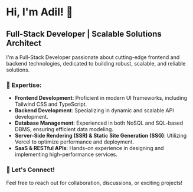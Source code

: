 # Hi, I'm Adil! 👋

## Full-Stack Developer | Scalable Solutions Architect

I'm a Full-Stack Developer passionate about cutting-edge frontend and backend technologies, dedicated to building robust, scalable, and reliable solutions.

### 🔹 Expertise:
- **Frontend Development**: Proficient in modern UI frameworks, including Tailwind CSS and TypeScript.
- **Backend Development**: Specializing in dynamic and scalable API development.
- **Database Management**: Experienced in both NoSQL and SQL-based DBMS, ensuring efficient data modeling.
- **Server-Side Rendering (SSR) & Static Site Generation (SSG)**: Utilizing Vercel to optimize performance and deployment.
- **SaaS & RESTful APIs**: Hands-on experience in designing and implementing high-performance services.

### 🔹 Let's Connect!
Feel free to reach out for collaboration, discussions, or exciting projects!
